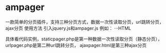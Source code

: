 # ampager
一款简单的分页插件，支持三种分页方式，数据一次性读取分页，url跳转分页，ajax分页
使用方法
引入jquery.js和ampager.js
例如：
···HTML
<div id="datacontainer"></div>
<div id="pager"></div>
<script type="text/javascript">
    (function() {
        $('#datacontainer').AmPager({
            'pagerName': 'pager',
            'mode': 'static',
            'needNumInput': true,
            'dataCount': 20, //数据总条数（静态分页不需要配置）
            'viewCount': 5, //配置每页显示
            'listCount': 7
        });
    })();
</script>

具体看代码实例，staticpager.php是第一种数据一次性读取分页（静态分页），
urlpager.php是第二种url跳转分页，
ajaxpager.html是第三种ajax分页
